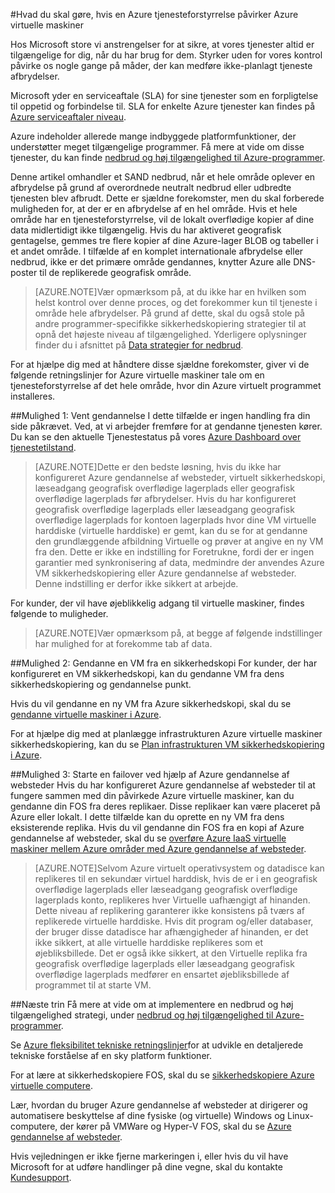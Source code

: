 <properties
    pageTitle="Hvad du skal gøre, hvis en Azure tjenesteforstyrrelse påvirker Azure virtuelle maskiner | Microsoft Azure"
    description="Få mere at vide, hvad du skal gøre, hvis en Azure tjenesteforstyrrelse påvirker Azure virtuelle computere."
    services="virtual-machines"
    documentationCenter=""
    authors="kmouss"
    manager="timlt"
    editor=""/>

<tags
    ms.service="virtual-machines"
    ms.workload="virtual-machines"
    ms.tgt_pltfrm="na"
    ms.devlang="na"
    ms.topic="article"
    ms.date="05/16/2016"
    ms.author="kmouss;aglick"/>

#<a name="what-to-do-in-the-event-that-an-azure-service-disruption-impacts-azure-virtual-machines"></a>Hvad du skal gøre, hvis en Azure tjenesteforstyrrelse påvirker Azure virtuelle maskiner

Hos Microsoft store vi anstrengelser for at sikre, at vores tjenester altid er tilgængelige for dig, når du har brug for dem. Styrker uden for vores kontrol påvirke os nogle gange på måder, der kan medføre ikke-planlagt tjeneste afbrydelser.

Microsoft yder en serviceaftale (SLA) for sine tjenester som en forpligtelse til oppetid og forbindelse til. SLA for enkelte Azure tjenester kan findes på [Azure serviceaftaler niveau](https://azure.microsoft.com/support/legal/sla/).

Azure indeholder allerede mange indbyggede platformfunktioner, der understøtter meget tilgængelige programmer. Få mere at vide om disse tjenester, du kan finde [nedbrud og høj tilgængelighed til Azure-programmer](../resiliency/resiliency-disaster-recovery-high-availability-azure-applications.md).

Denne artikel omhandler et SAND nedbrud, når et hele område oplever en afbrydelse på grund af overordnede neutralt nedbrud eller udbredte tjenesten blev afbrudt. Dette er sjældne forekomster, men du skal forberede muligheden for, at der er en afbrydelse af en hel område. Hvis et hele område har en tjenesteforstyrrelse, vil de lokalt overflødige kopier af dine data midlertidigt ikke tilgængelig. Hvis du har aktiveret geografisk gentagelse, gemmes tre flere kopier af dine Azure-lager BLOB og tabeller i et andet område. I tilfælde af en komplet internationale afbrydelse eller nedbrud, ikke er det primære område gendannes, knytter Azure alle DNS-poster til de replikerede geografisk område.

>[AZURE.NOTE]Vær opmærksom på, at du ikke har en hvilken som helst kontrol over denne proces, og det forekommer kun til tjeneste i område hele afbrydelser. På grund af dette, skal du også stole på andre programmer-specifikke sikkerhedskopiering strategier til at opnå det højeste niveau af tilgængelighed. Yderligere oplysninger finder du i afsnittet på [Data strategier for nedbrud](../resiliency/resiliency-disaster-recovery-azure-applications.md#data-strategies-for-disaster-recovery).

For at hjælpe dig med at håndtere disse sjældne forekomster, giver vi de følgende retningslinjer for Azure virtuelle maskiner tale om en tjenesteforstyrrelse af det hele område, hvor din Azure virtuelt programmet installeres.

##<a name="option-1-wait-for-recovery"></a>Mulighed 1: Vent gendannelse
I dette tilfælde er ingen handling fra din side påkrævet. Ved, at vi arbejder fremføre for at gendanne tjenesten kører. Du kan se den aktuelle Tjenestestatus på vores [Azure Dashboard over tjenestetilstand](https://azure.microsoft.com/status/).

>[AZURE.NOTE]Dette er den bedste løsning, hvis du ikke har konfigureret Azure gendannelse af websteder, virtuelt sikkerhedskopi, læseadgang geografisk overflødige lagerplads eller geografisk overflødige lagerplads før afbrydelser. Hvis du har konfigureret geografisk overflødige lagerplads eller læseadgang geografisk overflødige lagerplads for kontoen lagerplads hvor dine VM virtuelle harddiske (virtuelle harddiske) er gemt, kan du se for at gendanne den grundlæggende afbildning Virtuelle og prøver at angive en ny VM fra den. Dette er ikke en indstilling for Foretrukne, fordi der er ingen garantier med synkronisering af data, medmindre der anvendes Azure VM sikkerhedskopiering eller Azure gendannelse af websteder. Denne indstilling er derfor ikke sikkert at arbejde.

For kunder, der vil have øjeblikkelig adgang til virtuelle maskiner, findes følgende to muligheder.  

>[AZURE.NOTE]Vær opmærksom på, at begge af følgende indstillinger har mulighed for at forekomme tab af data.     

##<a name="option-2-restore-a-vm-from-a-backup"></a>Mulighed 2: Gendanne en VM fra en sikkerhedskopi
For kunder, der har konfigureret en VM sikkerhedskopi, kan du gendanne VM fra dens sikkerhedskopiering og gendannelse punkt.

Hvis du vil gendanne en ny VM fra Azure sikkerhedskopi, skal du se [gendanne virtuelle maskiner i Azure](../backup/backup-azure-restore-vms.md).

For at hjælpe dig med at planlægge infrastrukturen Azure virtuelle maskiner sikkerhedskopiering, kan du se [Plan infrastrukturen VM sikkerhedskopiering i Azure](../backup/backup-azure-vms-introduction.md).

##<a name="option-3-initiate-a-failover-by-using-azure-site-recovery"></a>Mulighed 3: Starte en failover ved hjælp af Azure gendannelse af websteder
Hvis du har konfigureret Azure gendannelse af websteder til at fungere sammen med din påvirkede Azure virtuelle maskiner, kan du gendanne din FOS fra deres replikaer. Disse replikaer kan være placeret på Azure eller lokalt. I dette tilfælde kan du oprette en ny VM fra dens eksisterende replika. Hvis du vil gendanne din FOS fra en kopi af Azure gendannelse af websteder, skal du se [overføre Azure IaaS virtuelle maskiner mellem Azure områder med Azure gendannelse af websteder](../site-recovery/site-recovery-migrate-azure-to-azure.md).

>[AZURE.NOTE]Selvom Azure virtuelt operativsystem og datadisce kan replikeres til en sekundær virtuel harddisk, hvis de er i en geografisk overflødige lagerplads eller læseadgang geografisk overflødige lagerplads konto, replikeres hver Virtuelle uafhængigt af hinanden. Dette niveau af replikering garanterer ikke konsistens på tværs af replikerede virtuelle harddiske. Hvis dit program og/eller databaser, der bruger disse datadisce har afhængigheder af hinanden, er det ikke sikkert, at alle virtuelle harddiske replikeres som et øjebliksbillede. Det er også ikke sikkert, at den Virtuelle replika fra geografisk overflødige lagerplads eller læseadgang geografisk overflødige lagerplads medfører en ensartet øjebliksbillede af programmet til at starte VM.

##<a name="next-steps"></a>Næste trin
Få mere at vide om at implementere en nedbrud og høj tilgængelighed strategi, under [nedbrud og høj tilgængelighed til Azure-programmer](../resiliency/resiliency-disaster-recovery-high-availability-azure-applications.md).

Se [Azure fleksibilitet tekniske retningslinjer](../resiliency/resiliency-technical-guidance.md)for at udvikle en detaljerede tekniske forståelse af en sky platform funktioner.

For at lære at sikkerhedskopiere FOS, skal du se [sikkerhedskopiere Azure virtuelle computere](../backup/backup-azure-vms.md).

Lær, hvordan du bruger Azure gendannelse af websteder at dirigerer og automatisere beskyttelse af dine fysiske (og virtuelle) Windows og Linux-computere, der kører på VMWare og Hyper-V FOS, skal du se [Azure gendannelse af websteder](https://azure.microsoft.com/documentation/learning-paths/site-recovery/).

Hvis vejledningen er ikke fjerne markeringen i, eller hvis du vil have Microsoft for at udføre handlinger på dine vegne, skal du kontakte [Kundesupport](https://portal.azure.com/#blade/Microsoft_Azure_Support/HelpAndSupportBlade).
